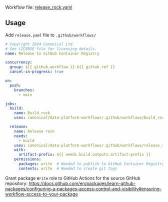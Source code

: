 Workflow file: [release_rock.yaml](release_rock.yaml)

## Usage
Add `release.yaml` file to `.github/workflows/`
```yaml
# Copyright 2024 Canonical Ltd.
# See LICENSE file for licensing details.
name: Release to GitHub Container Registry

concurrency:
  group: ${{ github.workflow }}-${{ github.ref }}
  cancel-in-progress: true

on:
  push:
    branches:
      - main

jobs:
  build:
    name: Build rock
    uses: canonical/data-platform-workflows/.github/workflows/build_rock.yaml@v0.0.0

  release:
    name: Release rock
    needs:
      - build
    uses: canonical/data-platform-workflows/.github/workflows/release_rock.yaml@v0.0.0
    with:
      artifact-prefix: ${{ needs.build.outputs.artifact-prefix }}
    permissions:
      packages: write  # Needed to publish to GitHub Container Registry
      contents: write  # Needed to create git tags
```

Grant package `Write` role to GitHub Actions for the source GitHub repository: https://docs.github.com/en/packages/learn-github-packages/configuring-a-packages-access-control-and-visibility#ensuring-workflow-access-to-your-package
